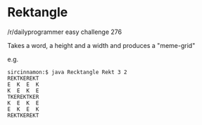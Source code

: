 # Rektangle
/r/dailyprogrammer easy challenge 276

Takes a word, a height and a width and produces a "meme-grid"

e.g.

	sircinnamon:$ java Recktangle Rekt 3 2
	REKTKEREKT
	E  K  E  K
	K  E  K  E
	TKEREKTKER
	K  E  K  E
	E  K  E  K
	REKTKEREKT